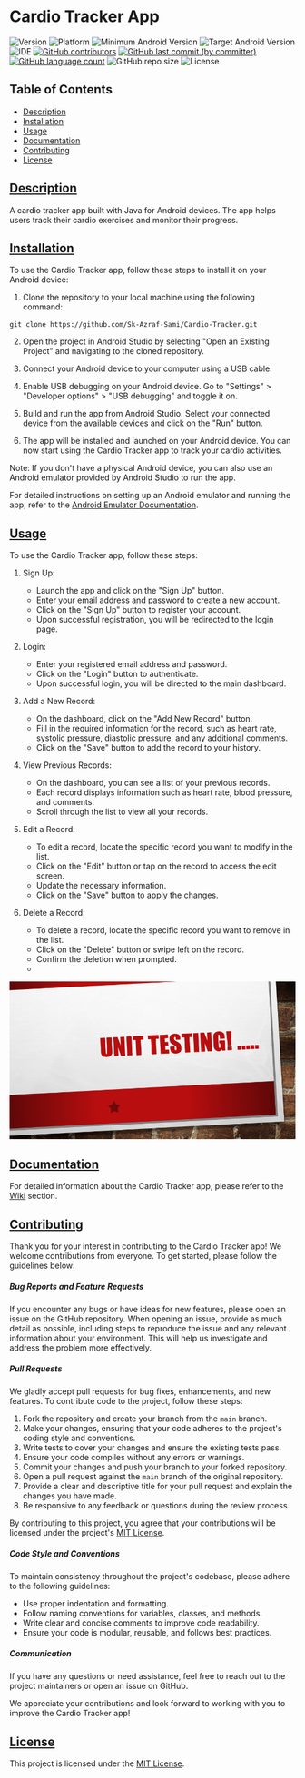 # Cardio Tracker App

![Version](https://img.shields.io/badge/Version-1.0-blue.svg?style=plastic&logo=appveyor&logoColor=white&color=blueviolet)
![Platform](https://img.shields.io/badge/Platform-Android-blue.svg?style=plastic&logo=android&logoColor=white&color=green)
![Minimum Android Version](https://img.shields.io/badge/Minimum%20Android%20Version-24-red.svg)
![Target Android Version](https://img.shields.io/badge/Target%20Android%20Version-33-red.svg)
![IDE](https://img.shields.io/badge/IDE-Android_Studio-blue.svg?style=plastic&logo=androidstudio&logoColor=white&color=blue)
[![GitHub contributors](https://img.shields.io/github/contributors-anon/Sk-Azraf-Sami/Cardio-Tracker?style=plastic&labelColor=&color=blue&logo=)](https://github.com/Sk-Azraf-Sami/Cardio-Tracker/graphs/contributors)
[![GitHub last commit (by committer)](https://img.shields.io/github/last-commit/Sk-Azraf-Sami/Cardio-Tracker?style=plastic&labelColor=&color=blue&logo=)](https://github.com/Sk-Azraf-Sami/Cardio-Tracker/commits/main)
[![GitHub language count](https://img.shields.io/github/languages/count/Sk-Azraf-Sami/Cardio-Tracker?style=plastic&labelColor=&color=blue&logo=)](https://github.com/Sk-Azraf-Sami/Cardio-Tracker/search?l=java&type=Code)
![GitHub repo size](https://img.shields.io/github/repo-size/Sk-Azraf-Sami/Cardio-Tracker?style=plastic)
![License](https://img.shields.io/badge/License-[MIT]-blue.svg?style=plastic&color=orange&logo=GitHub)


## Table of Contents
- [Description](#description)
- [Installation](#installation)
- [Usage](#usage)
- [Documentation](#documentation)
- [Contributing](#contributing)
- [License](#license)

## [Description](#description)

A cardio tracker app built with Java for Android devices. The app helps users track their cardio exercises and monitor their progress.


## [Installation](#installation)

To use the Cardio Tracker app, follow these steps to install it on your Android device:

1. Clone the repository to your local machine using the following command:
```
git clone https://github.com/Sk-Azraf-Sami/Cardio-Tracker.git
```

2. Open the project in Android Studio by selecting "Open an Existing Project" and navigating to the cloned repository.

3. Connect your Android device to your computer using a USB cable.

4. Enable USB debugging on your Android device. Go to "Settings" > "Developer options" > "USB debugging" and toggle it on.

5. Build and run the app from Android Studio. Select your connected device from the available devices and click on the "Run" button.

6. The app will be installed and launched on your Android device. You can now start using the Cardio Tracker app to track your cardio activities.

Note: If you don't have a physical Android device, you can also use an Android emulator provided by Android Studio to run the app.

For detailed instructions on setting up an Android emulator and running the app, refer to the [Android Emulator Documentation](https://developer.android.com/studio/run/emulator).


## [Usage](#usage)

To use the Cardio Tracker app, follow these steps:

1. Sign Up:
   - Launch the app and click on the "Sign Up" button.
   - Enter your email address and password to create a new account.
   - Click on the "Sign Up" button to register your account.
   - Upon successful registration, you will be redirected to the login page.

2. Login:
   - Enter your registered email address and password.
   - Click on the "Login" button to authenticate.
   - Upon successful login, you will be directed to the main dashboard.

3. Add a New Record:
   - On the dashboard, click on the "Add New Record" button.
   - Fill in the required information for the record, such as heart rate, systolic pressure, diastolic pressure, and any additional comments.
   - Click on the "Save" button to add the record to your history.
   
4. View Previous Records:
   - On the dashboard, you can see a list of your previous records.
   - Each record displays information such as heart rate, blood pressure, and comments.
   - Scroll through the list to view all your records.

5. Edit a Record:
   - To edit a record, locate the specific record you want to modify in the list.
   - Click on the "Edit" button or tap on the record to access the edit screen.
   - Update the necessary information.
   - Click on the "Save" button to apply the changes.

6. Delete a Record:
   - To delete a record, locate the specific record you want to remove in the list.
   - Click on the "Delete" button or swipe left on the record.
   - Confirm the deletion when prompted.
   - 
 [![Unit Test](unit.PNG)](https://drive.google.com/file/d/18BeUqRMFa4ecfei5JkuPKtw9PEr7e1Lk/view?usp=drive_link)
     



## [Documentation](#documentation)

For detailed information about the Cardio Tracker app, please refer to the [Wiki](https://github.com/your-username/your-repo/wiki) section.


## [Contributing](#contributing)

Thank you for your interest in contributing to the Cardio Tracker app! We welcome contributions from everyone. To get started, please follow the guidelines below:

##### Bug Reports and Feature Requests

If you encounter any bugs or have ideas for new features, please open an issue on the GitHub repository. When opening an issue, provide as much detail as possible, including steps to reproduce the issue and any relevant information about your environment. This will help us investigate and address the problem more effectively.

##### Pull Requests

We gladly accept pull requests for bug fixes, enhancements, and new features. To contribute code to the project, follow these steps:

1. Fork the repository and create your branch from the `main` branch.
2. Make your changes, ensuring that your code adheres to the project's coding style and conventions.
3. Write tests to cover your changes and ensure the existing tests pass.
4. Ensure your code compiles without any errors or warnings.
5. Commit your changes and push your branch to your forked repository.
6. Open a pull request against the `main` branch of the original repository.
7. Provide a clear and descriptive title for your pull request and explain the changes you have made.
8. Be responsive to any feedback or questions during the review process.

By contributing to this project, you agree that your contributions will be licensed under the project's [MIT License](https://opensource.org/licenses/MIT).

##### Code Style and Conventions

To maintain consistency throughout the project's codebase, please adhere to the following guidelines:

- Use proper indentation and formatting.
- Follow naming conventions for variables, classes, and methods.
- Write clear and concise comments to improve code readability.
- Ensure your code is modular, reusable, and follows best practices.

##### Communication

If you have any questions or need assistance, feel free to reach out to the project maintainers or open an issue on GitHub.

We appreciate your contributions and look forward to working with you to improve the Cardio Tracker app!


## [License](#license)

This project is licensed under the [MIT License](https://opensource.org/licenses/MIT).
